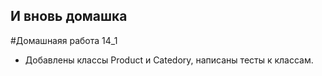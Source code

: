 ## И вновь домашка

#Домашнаяя работа 14_1
- Добавлены классы Product и Catedory, написаны тесты к классам.